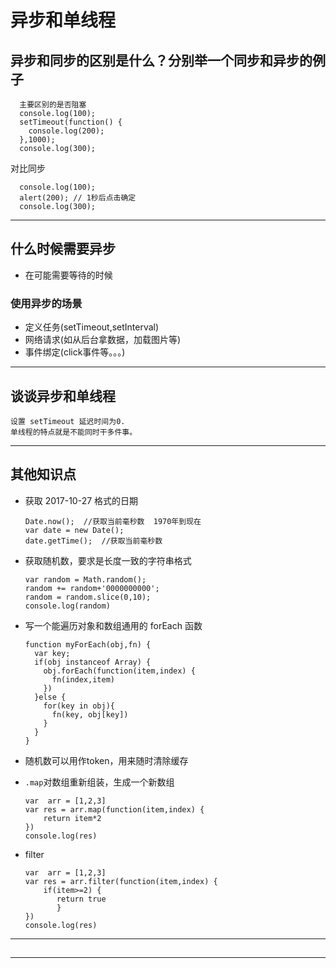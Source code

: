 # 异步和单线程

## 异步和同步的区别是什么？分别举一个同步和异步的例子

      主要区别的是否阻塞
      console.log(100);
      setTimeout(function() {
        console.log(200);
      },1000);
      console.log(300);
      
对比同步

      console.log(100);
      alert(200); // 1秒后点击确定
      console.log(300);
      
- - -
## 什么时候需要异步
- 在可能需要等待的时候

### 使用异步的场景
- 定义任务(setTimeout,setInterval)
- 网络请求(如从后台拿数据，加载图片等)
- 事件绑定(click事件等。。。)

- - -
## 谈谈异步和单线程
    设置 setTimeout 延迟时间为0.
    单线程的特点就是不能同时干多件事。

- - -
## 其他知识点
- 获取 2017-10-27 格式的日期

      Date.now();  //获取当前毫秒数  1970年到现在
      var date = new Date();
      date.getTime();  //获取当前毫秒数
      
- 获取随机数，要求是长度一致的字符串格式

      var random = Math.random();
      random += random+'0000000000';
      random = random.slice(0,10);
      console.log(random)

- 写一个能遍历对象和数组通用的 forEach 函数

      function myForEach(obj,fn) {
        var key;
        if(obj instanceof Array) {
          obj.forEach(function(item,index) {
            fn(index,item)
          })
        }else {
          for(key in obj){
            fn(key, obj[key])
          }
        }
      }

- 随机数可以用作token，用来随时清除缓存
- `.map`对数组重新组装，生成一个新数组

      var  arr = [1,2,3]
      var res = arr.map(function(item,index) {
          return item*2
      })
      console.log(res)

- filter

      var  arr = [1,2,3]
      var res = arr.filter(function(item,index) {
          if(item>=2) {
             return true
             }
      })
      console.log(res)

- - -
## 

- - -






